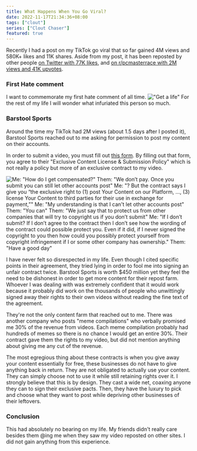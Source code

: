 ```yaml
---
title: What Happens When You Go Viral?
date: 2022-11-17T21:34:36+08:00
tags: ["clout"]
series: ["Clout Chaser"]
featured: true
---
```

Recently I had a post on my TikTok go viral that so far gained 4M views and 580K+ likes and 11K shares.
Aside from my post, it has been reposted by other people [on Twitter with 77K likes](https://twitter.com/ShitpostGate/status/1592369346667761668?t=1eclUYzGcuPDBXQEW19xAA&s=19), and [on r/pcmasterrace with 2M views and 41K upvotes](https://www.reddit.com/r/pcmasterrace/comments/yr7fz9/most_sane_tiktok_cybersecurity_expert/).

### First Hate comment

I want to commemorate my first hate comment of all time.
!["Get a life"](/images/hate-comment.jpg)
For the rest of my life I will wonder what infuriated this person so much.

### Barstool Sports

Around the time my TikTok had 2M views (about 1.5 days after I posted it), Barstool Sports reached out to me asking for permission to post my content on their accounts.

In order to submit a video, you must fill out [this form](https://www.barstoolsports.com/videosubmission). By filling out that form, you agree to their "Exclusive Content License & Submission Policy" which is not really a policy but more of an exclusive contract to my video.

![
    Me: "How do I get compensated?"
    Them: "We don’t pay. Once you submit you can still let other accounts post"
    Me: "? But the contract says I give you “the exclusive right to (1) post Your Content on our Platform, …, (3) license Your Content to third parties for their use in exchange for payment,”"
    Me: "My understanding is that I can't let other accounts post"
    Them: "You can"
    Them: "We just say that to protect us from other companies that will try to copyright us if you don’t submit"
    Me: "If I don’t submit? If I don’t agree to the contract then I don’t see how the wording of the contract could possible protect you. Even if it did, if I never signed the copyright to you then how could you possibly protect yourself from copyright infringement if I or some other company has ownership."
    Them: "Have a good day"
](/images/barstool-dm.jpg)

I have never felt so disrespected in my life. Even though I cited specific points in their agreement, they tried lying in order to fool me into signing an unfair contract twice. Barstool Sports is worth $450 million yet they feel the need to be dishonest in order to get more content for their repost farm. Whoever I was dealing with was extremely confident that it would work because it probably did work on the thousands of people who unwittingly signed away their rights to their own videos without reading the fine text of the agreement.  

They're not the only content farm that reached out to me. There was another company who posts "meme compilations" who verbally promised me 30% of the revenue from videos. Each meme compilation probably had hundreds of memes so there is no chance I would get an entire 30%. Their contract gave them the rights to my video, but did not mention anything about giving me any cut of the revenue.

The most egregious thing about these contracts is when you give away your content essentially for free, these businesses do not have to give anything back in return. They are not obligated to actually use your content. They can simply choose not to use it while still retaining rights over it. I strongly believe that this is by design. They cast a wide net, coaxing anyone they can to sign their exclusive pacts. Then, they have the luxury to pick and choose what they want to post while depriving other businesses of their leftovers.

### Conclusion

This had absolutely no bearing on my life. My friends didn't really care besides them @ing me when they saw my video reposted on other sites. I did not gain anything from this experience.
